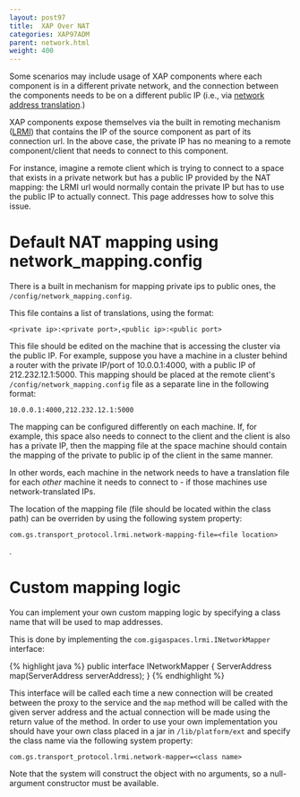 ```yaml
---
layout: post97
title:  XAP Over NAT
categories: XAP97ADM
parent: network.html
weight: 400
---
```


Some scenarios may include usage of XAP components where each component is  in a different private network, and the connection between the components needs to be on  a different public IP (i.e., via [network address translation](http://en.wikipedia.org/wiki/Network_address_translation).)

XAP components expose themselves via the built in remoting mechanism ([LRMI](./tuning-communication-protocol.html)) that contains the IP of the source component as part of its connection url. In the above case, the private IP has no meaning to a remote component/client that needs to connect to this component.

For instance, imagine a remote client which is trying to connect to a space that exists in a private network but has a public IP provided by the NAT mapping: the LRMI url would normally contain the private IP but has to use the public IP to actually connect. This page addresses how to solve this issue.

# Default NAT mapping using network_mapping.config

There is a built in mechanism for mapping private ips to public ones, the `/config/network_mapping.config`.

This file contains a list of translations, using the format:

    <private ip>:<private port>,<public ip>:<public port>

This file should be edited on the machine that is accessing the cluster via the public IP. For example, suppose you have a machine in a cluster behind a router with the private IP/port of 10.0.0.1:4000, with a public IP of 212.232.12.1:5000. This mapping should be placed at the remote client's `/config/network_mapping.config` file as a separate line in the following format:

    10.0.0.1:4000,212.232.12.1:5000

The mapping can be configured differently on each machine. If, for example, this space also needs to connect to the client and the client is also has a private IP, then the mapping file at the space machine should contain the mapping of the private to public ip of the client in the same manner.

In other words, each machine in the network needs to have a translation file for each _other_ machine it needs to connect to - if those machines use network-translated IPs.

The location of the mapping file (file should be located within the class path) can be overriden by using the following system property:

    com.gs.transport_protocol.lrmi.network-mapping-file=<file location>
.

# Custom mapping logic

You can implement your own custom mapping logic by specifying a class name that will be used to map addresses.

This is done by implementing the `com.gigaspaces.lrmi.INetworkMapper` interface:

{% highlight java %}
public interface INetworkMapper
{
    ServerAddress map(ServerAddress serverAddress);
}
{% endhighlight %}

This interface will be called each time a new connection will be created between the proxy to the service and the `map` method will be called with the given server address and the actual connection will be made using the return value of the method.
In order to use your own implementation you should have your own class placed in a jar in `/lib/platform/ext` and specify the class name via the following system property:

    com.gs.transport_protocol.lrmi.network-mapper=<class name>

Note that the system will construct the object with no arguments, so a null-argument constructor must be available.
